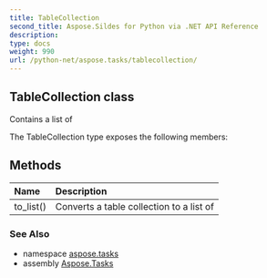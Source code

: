 ```yaml
---
title: TableCollection
second_title: Aspose.Sildes for Python via .NET API Reference
description: 
type: docs
weight: 990
url: /python-net/aspose.tasks/tablecollection/
---
```


## TableCollection class

Contains a list of

The TableCollection type exposes the following members:
## Methods
| Name | Description |
| :- | :- |
|to_list()|Converts a table collection to a list of|

### See Also

* namespace [aspose.tasks](/tasks/python-net/aspose.tasks/)
* assembly [Aspose.Tasks](/tasks/python-net/)

